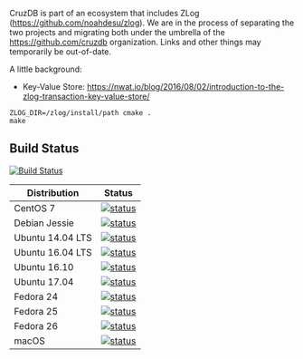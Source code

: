 CruzDB is part of an ecosystem that includes ZLog
(https://github.com/noahdesu/zlog). We are in the process of separating the two
projects and migrating both under the umbrella of the https://github.com/cruzdb
organization. Links and other things may temporarily be out-of-date.

A little background:

* Key-Value Store: https://nwat.io/blog/2016/08/02/introduction-to-the-zlog-transaction-key-value-store/

```
ZLOG_DIR=/zlog/install/path cmake .
make
```

## Build Status

[![Build Status](https://travis-ci.org/cruzdb/cruzdb.svg?branch=master)](https://travis-ci.org/cruzdb/cruzdb)

| Distribution     | Status |
| ------------     | ------ |
| CentOS 7         | [![status](https://badges.herokuapp.com/travis/cruzdb/cruzdb?env=DOCKER_IMAGE=centos:7&label=centos:7)](https://travis-ci.org/cruzdb/cruzdb) |
| Debian Jessie    | [![status](https://badges.herokuapp.com/travis/cruzdb/cruzdb?env=DOCKER_IMAGE=debian:jessie&label=debian:jessie)](https://travis-ci.org/cruzdb/cruzdb) |
| Ubuntu 14.04 LTS | [![status](https://badges.herokuapp.com/travis/cruzdb/cruzdb?env=DOCKER_IMAGE=ubuntu:trusty&label=ubuntu:trusty)](https://travis-ci.org/cruzdb/cruzdb) |
| Ubuntu 16.04 LTS | [![status](https://badges.herokuapp.com/travis/cruzdb/cruzdb?env=DOCKER_IMAGE=ubuntu:xenial&label=ubuntu:xenial)](https://travis-ci.org/cruzdb/cruzdb) |
| Ubuntu 16.10     | [![status](https://badges.herokuapp.com/travis/cruzdb/cruzdb?env=DOCKER_IMAGE=ubuntu:yakkety&label=ubuntu:yakkety)](https://travis-ci.org/cruzdb/cruzdb) |
| Ubuntu 17.04     | [![status](https://badges.herokuapp.com/travis/cruzdb/cruzdb?env=DOCKER_IMAGE=ubuntu:zesty+RUN_COVERAGE=0&label=ubuntu:zesty)](https://travis-ci.org/cruzdb/cruzdb) |
| Fedora 24        | [![status](https://badges.herokuapp.com/travis/cruzdb/cruzdb?env=DOCKER_IMAGE=fedora:24&label=fedora:24)](https://travis-ci.org/cruzdb/cruzdb) |
| Fedora 25        | [![status](https://badges.herokuapp.com/travis/cruzdb/cruzdb?env=DOCKER_IMAGE=fedora:25&label=fedora:25)](https://travis-ci.org/cruzdb/cruzdb) |
| Fedora 26        | [![status](https://badges.herokuapp.com/travis/cruzdb/cruzdb?env=DOCKER_IMAGE=fedora:26&label=fedora:26)](https://travis-ci.org/cruzdb/cruzdb) |
| macOS            | [![status](https://badges.herokuapp.com/travis/cruzdb/cruzdb?env=OSX_BUILD=1&label=macOS)](https://travis-ci.org/cruzdb/cruzdb) |
